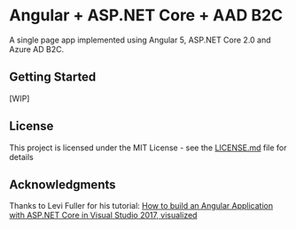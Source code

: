 # Angular + ASP.NET Core + AAD B2C
A single page app implemented using Angular 5, ASP.NET Core 2.0 and Azure AD B2C.

## Getting Started

[WIP]

## License
This project is licensed under the MIT License - see the [LICENSE.md](LICENSE.md) file for details

## Acknowledgments 
Thanks to Levi Fuller for his tutorial:
[How to build an Angular Application with ASP.NET Core in Visual Studio 2017, visualized](https://medium.com/@levifuller/building-an-angular-application-with-asp-net-core-in-visual-studio-2017-visualized-f4b163830eaa)

